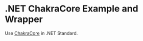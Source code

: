 # .NET ChakraCore Example and Wrapper

Use [ChakraCore](https://github.com/microsoft/ChakraCore) in .NET Standard.